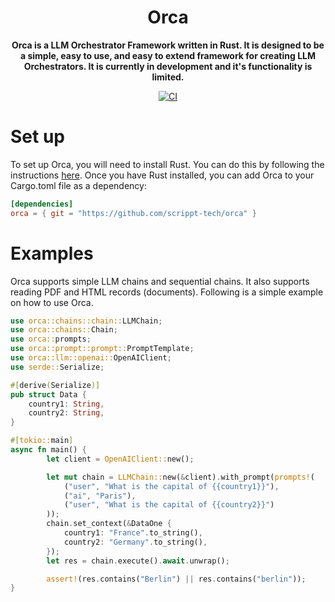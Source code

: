 <div align="center">
  <h1>Orca</h1>
  <p>
    <strong>Orca is a LLM Orchestrator Framework written in Rust. It is designed to be a simple, easy to use, and easy to extend framework for creating LLM Orchestrators. It is currently in development and it's functionality is limited.</strong>
  </p>
  <p>

<!-- prettier-ignore-start -->

[![CI](https://github.com/scrippt-tech/orca/actions/workflows/rust.yml/badge.svg)](https://github.com/scrippt-tech/orca/actions/workflows/rust.yml)

<!-- prettier-ignore-end -->

  </p>
</div>

# Set up
To set up Orca, you will need to install Rust. You can do this by following the instructions [here](https://www.rust-lang.org/tools/install). Once you have Rust installed, you can add Orca to your Cargo.toml file as a dependency:
```toml
[dependencies]
orca = { git = "https://github.com/scrippt-tech/orca" }
```

# Examples
Orca supports simple LLM chains and sequential chains. It also supports reading PDF and HTML records (documents). Following is a simple example on how to use Orca.
```rust
use orca::chains::chain::LLMChain;
use orca::chains::Chain;
use orca::prompts;
use orca::prompt::prompt::PromptTemplate;
use orca::llm::openai::OpenAIClient;
use serde::Serialize;

#[derive(Serialize)]
pub struct Data {
    country1: String,
    country2: String,
}

#[tokio::main]
async fn main() {
        let client = OpenAIClient::new();

        let mut chain = LLMChain::new(&client).with_prompt(prompts!(
            ("user", "What is the capital of {{country1}}"),
            ("ai", "Paris"),
            ("user", "What is the capital of {{country2}}")
        ));
        chain.set_context(&DataOne {
            country1: "France".to_string(),
            country2: "Germany".to_string(),
        });
        let res = chain.execute().await.unwrap();

        assert!(res.contains("Berlin") || res.contains("berlin"));
}
```

